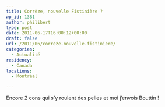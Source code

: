 ```yaml
---
title: Corrèze, nouvelle Fistinière ?
wp_id: 1381
author: philibert
type: post
date: 2011-06-17T16:00:12+00:00
draft: false
url: /2011/06/correze-nouvelle-fistiniere/
categories:
  - Actualité
residency:
  - Canada
locations:
  - Montréal

---
```

Encore 2 cons qui s&rsquo;y roulent des pelles et moi j&rsquo;envois Bouttin !